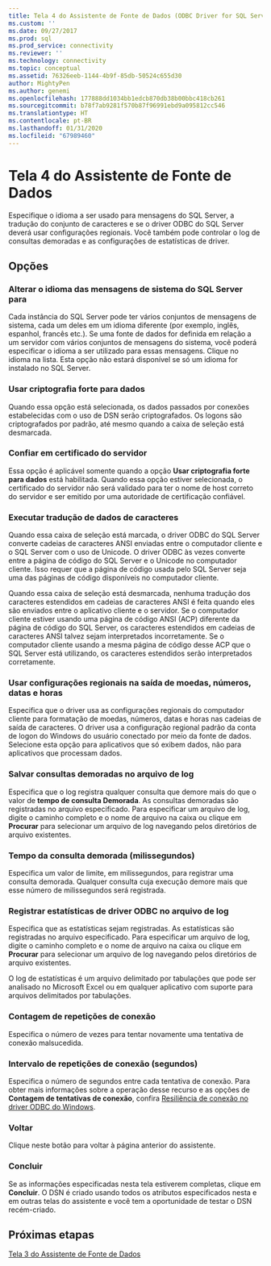 ```yaml
---
title: Tela 4 do Assistente de Fonte de Dados (ODBC Driver for SQL Server) | Microsoft Docs
ms.custom: ''
ms.date: 09/27/2017
ms.prod: sql
ms.prod_service: connectivity
ms.reviewer: ''
ms.technology: connectivity
ms.topic: conceptual
ms.assetid: 76326eeb-1144-4b9f-85db-50524c655d30
author: MightyPen
ms.author: genemi
ms.openlocfilehash: 177888dd1034bb1edcb870db38b00bbc418cb261
ms.sourcegitcommit: b78f7ab9281f570b87f96991ebd9a095812cc546
ms.translationtype: HT
ms.contentlocale: pt-BR
ms.lasthandoff: 01/31/2020
ms.locfileid: "67989460"
---
```

# <a name="data-source-wizard-screen-4"></a>Tela 4 do Assistente de Fonte de Dados

Especifique o idioma a ser usado para mensagens do SQL Server, a tradução do conjunto de caracteres e se o driver ODBC do SQL Server deverá usar configurações regionais. Você também pode controlar o log de consultas demoradas e as configurações de estatísticas de driver.

## <a name="options"></a>Opções

### <a name="change-the-language-of-sql-server-system-messages-to"></a>Alterar o idioma das mensagens de sistema do SQL Server para

Cada instância do SQL Server pode ter vários conjuntos de mensagens de sistema, cada um deles em um idioma diferente (por exemplo, inglês, espanhol, francês etc.). Se uma fonte de dados for definida em relação a um servidor com vários conjuntos de mensagens do sistema, você poderá especificar o idioma a ser utilizado para essas mensagens. Clique no idioma na lista. Esta opção não estará disponível se só um idioma for instalado no SQL Server.

### <a name="use-strong-encryption-for-data"></a>Usar criptografia forte para dados

Quando essa opção está selecionada, os dados passados por conexões estabelecidas com o uso de DSN serão criptografados. Os logons são criptografados por padrão, até mesmo quando a caixa de seleção está desmarcada.

### <a name="trust-server-certificate"></a>Confiar em certificado do servidor

Essa opção é aplicável somente quando a opção **Usar criptografia forte para dados** está habilitada. Quando essa opção estiver selecionada, o certificado do servidor não será validado para ter o nome de host correto do servidor e ser emitido por uma autoridade de certificação confiável. 

### <a name="perform-translation-for-character-data"></a>Executar tradução de dados de caracteres

Quando essa caixa de seleção está marcada, o driver ODBC do SQL Server converte cadeias de caracteres ANSI enviadas entre o computador cliente e o SQL Server com o uso de Unicode. O driver ODBC às vezes converte entre a página de código do SQL Server e o Unicode no computador cliente. Isso requer que a página de código usada pelo SQL Server seja uma das páginas de código disponíveis no computador cliente.

Quando essa caixa de seleção está desmarcada, nenhuma tradução dos caracteres estendidos em cadeias de caracteres ANSI é feita quando eles são enviados entre o aplicativo cliente e o servidor. Se o computador cliente estiver usando uma página de código ANSI (ACP) diferente da página de código do SQL Server, os caracteres estendidos em cadeias de caracteres ANSI talvez sejam interpretados incorretamente. Se o computador cliente usando a mesma página de código desse ACP que o SQL Server está utilizando, os caracteres estendidos serão interpretados corretamente.

### <a name="use-regional-settings-when-outputting-currency-numbers-dates-and-times"></a>Usar configurações regionais na saída de moedas, números, datas e horas

Especifica que o driver usa as configurações regionais do computador cliente para formatação de moedas, números, datas e horas nas cadeias de saída de caracteres. O driver usa a configuração regional padrão da conta de logon do Windows do usuário conectado por meio da fonte de dados. Selecione esta opção para aplicativos que só exibem dados, não para aplicativos que processam dados.

### <a name="save-long-running-queries-to-the-log-file"></a>Salvar consultas demoradas no arquivo de log

Especifica que o log registra qualquer consulta que demore mais do que o valor de **tempo de consulta Demorada**. As consultas demoradas são registradas no arquivo especificado. Para especificar um arquivo de log, digite o caminho completo e o nome de arquivo na caixa ou clique em **Procurar** para selecionar um arquivo de log navegando pelos diretórios de arquivo existentes.

### <a name="long-query-time-milliseconds"></a>Tempo da consulta demorada (milissegundos)

Especifica um valor de limite, em milissegundos, para registrar uma consulta demorada. Qualquer consulta cuja execução demore mais que esse número de milissegundos será registrada.

### <a name="log-odbc-driver-statistics-to-the-log-file"></a>Registrar estatísticas de driver ODBC no arquivo de log

Especifica que as estatísticas sejam registradas. As estatísticas são registradas no arquivo especificado. Para especificar um arquivo de log, digite o caminho completo e o nome de arquivo na caixa ou clique em **Procurar** para selecionar um arquivo de log navegando pelos diretórios de arquivo existentes.

O log de estatísticas é um arquivo delimitado por tabulações que pode ser analisado no Microsoft Excel ou em qualquer aplicativo com suporte para arquivos delimitados por tabulações.

### <a name="connect-retry-count"></a>Contagem de repetições de conexão

Especifica o número de vezes para tentar novamente uma tentativa de conexão malsucedida.

### <a name="connect-retry-interval-seconds"></a>Intervalo de repetições de conexão (segundos)

Especifica o número de segundos entre cada tentativa de conexão. Para obter mais informações sobre a operação desse recurso e as opções de **Contagem de tentativas de conexão**, confira [Resiliência de conexão no driver ODBC do Windows](../../../connect/odbc/windows/connection-resiliency-in-the-windows-odbc-driver.md).

### <a name="back"></a>Voltar

Clique neste botão para voltar à página anterior do assistente.

### <a name="finish"></a>Concluir

Se as informações especificadas nesta tela estiverem completas, clique em **Concluir**. O DSN é criado usando todos os atributos especificados nesta e em outras telas do assistente e você tem a oportunidade de testar o DSN recém-criado.

## <a name="next-steps"></a>Próximas etapas

[Tela 3 do Assistente de Fonte de Dados](../../../connect/odbc/windows/dsn-wizard-3.md)
